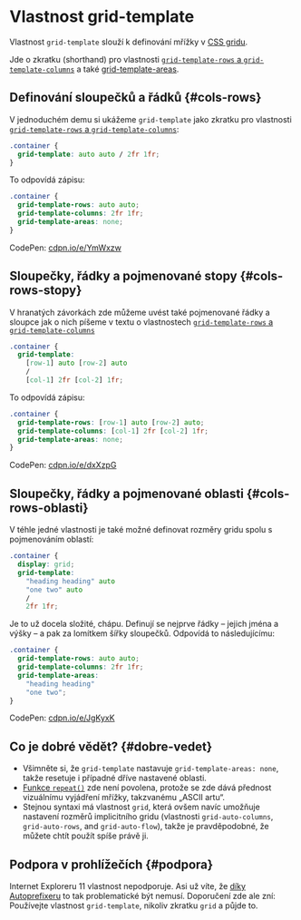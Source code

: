 # Vlastnost grid-template

Vlastnost `grid-template` slouží k definování mřížky v [CSS gridu](css-grid.md).

Jde o zkratku (shorthand) pro vlastnosti [`grid-template-rows` a `grid-template-columns`](css-grid-template-rows-columns.md) a také [grid-template-areas](css-grid-template-areas.md).

## Definování sloupečků a řádků {#cols-rows}

V jednoduchém demu si ukážeme `grid-template` jako zkratku pro vlastnosti [`grid-template-rows` a `grid-template-columns`](css-grid-template-rows-columns.md):

```css
.container {
  grid-template: auto auto / 2fr 1fr;
}  
```

To odpovídá zápisu:

```css
.container {
  grid-template-rows: auto auto;
  grid-template-columns: 2fr 1fr;
  grid-template-areas: none;  
}
```

CodePen: [cdpn.io/e/YmWxzw](https://codepen.io/machal/pen/YmWxzw?editors=1100)

## Sloupečky, řádky a pojmenované stopy {#cols-rows-stopy}

V hranatých závorkách zde můžeme uvést také pojmenované řádky a sloupce jak o nich píšeme v textu o vlastnostech [`grid-template-rows` a `grid-template-columns`](css-grid-template-rows-columns.md#pojmenovane-stopy)

```css
.container {
  grid-template:
    [row-1] auto [row-2] auto
    / 
    [col-1] 2fr [col-2] 1fr;
```

To odpovídá zápisu:

```css
.container {
  grid-template-rows: [row-1] auto [row-2] auto;
  grid-template-columns: [col-1] 2fr [col-2] 1fr;  
  grid-template-areas: none;
}
```

CodePen: [cdpn.io/e/dxXzpG](https://codepen.io/machal/pen/dxXzpG?editors=1100)

## Sloupečky, řádky a pojmenované oblasti {#cols-rows-oblasti}

V téhle jedné vlastnosti je také možné definovat rozměry gridu spolu s pojmenováním oblastí:

```css
.container {
  display: grid;
  grid-template:
    "heading heading" auto
    "one two" auto
    /
    2fr 1fr;
```

Je to už docela složité, chápu. Definují se nejprve řádky – jejich jména a výšky – a pak za lomítkem šířky sloupečků. Odpovídá to následujícímu:

```css
.container {
  grid-template-rows: auto auto;
  grid-template-columns: 2fr 1fr;  
  grid-template-areas:
    "heading heading"
    "one two";
}
```

CodePen: [cdpn.io/e/JgKyxK](https://codepen.io/machal/pen/JgKyxK?editors=1100)

## Co je dobré vědět? {#dobre-vedet}

- Všimněte si, že `grid-template` nastavuje `grid-template-areas: none`, takže resetuje i případné dříve nastavené oblasti.
- [Funkce `repeat()`](css-repeat.md) zde není povolena, protože se zde dává přednost vizuálnímu vyjádření mřížky, takzvanému „ASCII artu“.
- Stejnou syntaxi má vlastnost `grid`, která ovšem navíc umožňuje nastavení rozměrů implicitního gridu (vlastnosti `grid-auto-columns`, `grid-auto-rows`, and `grid-auto-flow`), takže je pravděpodobné, že můžete chtít použít spíše právě ji.

## Podpora v prohlížečích {#podpora}

Internet Exploreru 11 vlastnost nepodporuje. Asi už víte, že [díky Autoprefixeru](css-grid-msie.md) to tak problematické být nemusí. Doporučení zde ale zní: Používejte vlastnost `grid-template`, nikoliv zkratku `grid` a půjde to.
